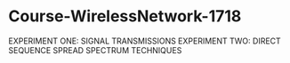 # Course-WirelessNetwork-1718
EXPERIMENT ONE: SIGNAL TRANSMISSIONS
EXPERIMENT TWO: DIRECT SEQUENCE SPREAD SPECTRUM TECHNIQUES
